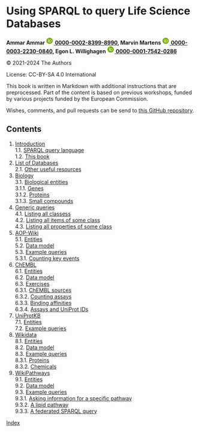 # Using SPARQL to query Life Science Databases

<script type="application/ld+json">
{
  "@context":"http://schema.org/",
  "@type":"CreativeWork",
  "about":"This book describes various life sciences databases with SPARQL endpoints.",
  "genre":[{
    "@type":"URL","url":"http://edamontology.org/topic_4019"
  }],
  "name":"Using SPARQL to query Life Science Databases",
  "keywords":"cheminformatics, chemoinformatics, bioinformatics, databases, SPARQL",
  "license":"CC BY-SA 4.0",
  "url": "https://bigcat-um.github.io/PRA3006-SPARQL/"
}
</script>

**Ammar Ammar&nbsp;<a href="https://orcid.org/0000-0002-8399-8990"><img alt="ORCID icon" src="./images/orcid.png" height="20px">&nbsp;0000-0002-8399-8990</a>,
Marvin Martens&nbsp;<a href="https://orcid.org/0000-0003-2230-0840"><img alt="ORCID icon" src="./images/orcid.png" height="20px">&nbsp;0000-0003-2230-0840</a>,
Egon L. Willighagen&nbsp;<a href="https://orcid.org/0000-0001-7542-0286"><img alt="ORCID icon" src="./images/orcid.png" height="20px">&nbsp;0000-0001-7542-0286</a>**

© 2021-2024 The Authors

License: CC-BY-SA 4.0 International

This book is written in Markdown with additional instructions that are preprocessed.
Part of the content is based on previous workshops, funded by various projects
funded by the European Commission.

Wishes, comments, and pull requests can be send to
[this GitHub repository](https://github.com/BiGCAT-UM/PRA3006-SPARQL/).

## Contents

1. [Introduction](intro.md) <br />
1.1. [SPARQL query language](intro.md#sparql-query-language) <br />
1.2. [This book](intro.md#this-book) <br />
2. [List of Databases](list.md) <br />
2.1. [Other useful resources](list.md#other-useful-resources) <br />
3. [Biology](entities.md) <br />
3.1. [Biological entities](entities.md#biological-entities) <br />
3.1.1. [Genes](entities.md#genes) <br />
3.1.2. [Proteins](entities.md#proteins) <br />
3.1.3. [Small compounds](entities.md#small-compounds) <br />
4. [Generic queries](generic.md) <br />
4.1. [Listing all classess](generic.md#listing-all-classess) <br />
4.2. [Listing all items of some class](generic.md#listing-all-items-of-some-class) <br />
4.3. [Listing all properties of some class](generic.md#listing-all-properties-of-some-class) <br />
5. [AOP-Wiki](aopwiki.md) <br />
5.1. [Entities](aopwiki.md#entities) <br />
5.2. [Data model](aopwiki.md#data-model) <br />
5.3. [Example queries](aopwiki.md#example-queries) <br />
5.3.1. [Counting key events](aopwiki.md#counting-key-events) <br />
6. [ChEMBL](chembl.md) <br />
6.1. [Entities](chembl.md#entities) <br />
6.2. [Data model](chembl.md#data-model) <br />
6.3. [Exercises](chembl.md#exercises) <br />
6.3.1. [ChEMBL sources](chembl.md#chembl-sources) <br />
6.3.2. [Counting assays](chembl.md#counting-assays) <br />
6.3.3. [Binding affinities](chembl.md#binding-affinities) <br />
6.3.4. [Assays and UniProt IDs](chembl.md#assays-and-uniprot-ids) <br />
7. [UniProtKB](uniprot.md) <br />
7.1. [Entities](uniprot.md#entities) <br />
7.2. [Example queries](uniprot.md#example-queries) <br />
8. [Wikidata](wikidata.md) <br />
8.1. [Entities](wikidata.md#entities) <br />
8.2. [Data model](wikidata.md#data-model) <br />
8.3. [Example queries](wikidata.md#example-queries) <br />
8.3.1. [Proteins](wikidata.md#proteins) <br />
8.3.2. [Chemicals](wikidata.md#chemicals) <br />
9. [WikiPathways](wikipathways.md) <br />
9.1. [Entities](wikipathways.md#entities) <br />
9.2. [Data model](wikipathways.md#data-model) <br />
9.3. [Example queries](wikipathways.md#example-queries) <br />
9.3.1. [Asking information for a specific pathway](wikipathways.md#asking-information-for-a-specific-pathway) <br />
9.3.2. [A lipid pathway](wikipathways.md#a-lipid-pathway) <br />
9.3.3. [A federated SPARQL query](wikipathways.md#a-federated-sparql-query) <br />

[Index](indexList.md) <br />

